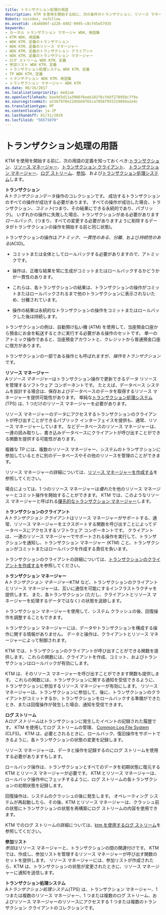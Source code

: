 ```yaml
---
title: トランザクション処理の用語
description: KTM を使用を開始する前に、次の条件のトランザクション、リソース マネージャー、トランザクションのクライアント、トランザクション マネージャー、ログ ストリーム、参加、およびトランザクション処理システムでの定義をおく必要があります。
Robots: noindex, nofollow
ms.assetid: c8a8806f-a228-4d02-9995-c8cf45e57935
keywords:
- カーネル トランザクション マネージャ WDK、用語集
- KTM WDK、用語集
- WDK KTM、定義のトランザクション
- WDK KTM、定義のリソース マネージャー
- WDK KTM、定義のトランザクション クライアント
- WDK KTM、定義のトランザクション マネージャー
- ログ ストリーム WDK KTM、定義
- 参加リスト WDK KTM、定義
- トランザクション処理システム WDK KTM、定義
- TP WDK KTM、定義
- トランザクション WDK KTM、用語集
- トランザクション マネージャー WDK KTM
ms.date: 06/16/2017
ms.localizationpriority: medium
ms.openlocfilehash: bae9d3d11a3986f6eeb101f6cfddf278950c7f9a
ms.sourcegitcommit: a33b7978e22d5bb9f65ca7056f955319049a2e4c
ms.translationtype: MT
ms.contentlocale: ja-JP
ms.lasthandoff: 01/31/2019
ms.locfileid: "56571070"
---
```

# <a name="transaction-processing-terms"></a>トランザクション処理の用語


KTM を使用を開始する前に、次の用語の定義を知っておくべき:[トランザクション](#ktm-term-transaction)、[リソース マネージャー](#ktm-term-resource-manager)、[トランザクション クライアント](#ktm-term-transactional-client)、 [トランザクション マネージャー](#ktm-term-transaction-manager)、[ログ ストリーム](#ktm-term-log-stream)、[参加](#ktm-term-enlistment)、および[トランザクション処理システム](#ktm-term-transaction-processing-system)します。

<a href="" id="ktm-term-transaction"></a>**トランザクション**  
A*トランザクション*データ操作のコレクションです。 成功するトランザクションのすべての操作が成功する必要があります。 すべての操作が成功した場合、トランザクション、*コミット*(つまり、その結果にできる永続的であり、パブリック)。 いずれかの操作に失敗した場合、トランザクションがある必要があります*ロールバック*、(つまり、すべての変更する必要がありますように削除するデータがトランザクションの操作を開始する前と同じ状態)。

トランザクションの操作は*アトミック*、*一貫性のある*、*分離*、および*持続性のある*(ACID)。

-   コミットまたは全体としてロールバックする必要がありますので、アトミックです。

-   操作は、正確な結果を常に生成がコミットまたはロールバックするかどうかが一貫性のあります。

-   これらは、各トランザクションの結果は、トランザクションの操作がコミットまたはロールバックされるまで他のトランザクションに表示されないため、分離されています。

-   操作の結果は永続的なトランザクションの操作をコミットまたはロールバックした後は持続します。

トランザクションの例は、自動預け払い機 (ATM) を使用して、当座預金口座から預金にお金を転送するときに実行する必要がある操作のセットです。 単一のアトミック操作であると、当座預金アカウントと、クレジットから普通預金口座に借方があります。

トランザクションの一部である操作とも呼ばれますが、*操作をトランザクション*です。

<a href="" id="ktm-term-resource-manager"></a>**リソース マネージャー**  
A*リソース マネージャー*はトランザクション操作で更新できるデータ リソースを管理するソフトウェア コンポーネントです。 たとえば、データベース システムを設計する場合は、保存およびデータベースのデータを取得するリソース マネージャーを提供可能性があります。 単純な[トランザクション処理システム](#ktm-term-transaction-processing-system)(TPS) は、1 つだけのリソース マネージャーを必要があります。

リソース マネージャーのデータにアクセスするトランザクションのクライアントが呼び出すことができるパブリック インターフェイスを提供も、通常、リソース マネージャーしています。 などデータベースのリソース マネージャーは、一連の読み取りし、書き込みデータベースにクライアントが呼び出すことができる関数を提供する可能性があります。

複雑な TP には、複数のリソース マネージャー、システムのトランザクションに参加しているときに別のデータベースやその他のリソースを管理のことができます。

リソース マネージャーの詳細については、[リソース マネージャーを作成する](creating-a-resource-manager.md)を参照してください。

場合によっては、1 つのリソース マネージャーは*優れた*を他のリソース マネージャーとコミット操作を開始することができます。 KTM では、このようなリソース マネージャーと呼ばれる[優先的なトランザクション マネージャー](creating-a-superior-transaction-manager.md)します。

<a href="" id="ktm-term-transactional-client"></a>**トランザクションのクライアント**  
A*トランザクション クライアント*はリソース マネージャーがサポートする、通常、リソース マネージャーをエクスポートする関数を呼び出すことによってデータベースにアクセスするソフトウェア コンポーネントです。 クライアントは、一連のリソース マネージャーでサポートされる操作を実行して、トランザクションを通知し、トランザクション マネージャー (KTM) こと、トランザクションがコミットまたはロールバックを作成する責任を負います。

トランザクションのクライアントの詳細については、[トランザクションのクライアントを作成する](creating-a-transactional-client.md)を参照してください。

<a href="" id="ktm-term-transaction-manager"></a>**トランザクション マネージャー**  
A*トランザクション マネージャー*KTM など、トランザクションのクライアントとリソース マネージャーは、互いに通信を可能にするインフラストラクチャを提供します。 また、各トランザクション (ただし、クライアントとリソース マネージャーを処理するデータではなく) の状態を追跡します。

トランザクション マネージャーを使用して、システム クラッシュの後、回復操作を調整することもできます。

トランザクション マネージャーには、データやトランザクションを構成する操作に関する情報がありません。 データと操作は、クライアントとリソース マネージャーによって制御されます。

KTM では、トランザクションのクライアントが呼び出すことができる関数を提供します。 これらの関数には、クライアントを作成、コミット、およびトランザクションはロールバックが有効にします。

KTM は、そのリソース マネージャーを呼び出すことができます関数も提供します。 これらの関数には、トランザクションに関する通知を受信できるように、トランザクションに参加するリソース マネージャーが有効にします。 リソース マネージャーは、トランザクションに参加して、後に、トランザクションのクライアントがコミットするか、トランザクションをロールバックする準備ができたとき、または回復操作が発生した場合、通知を受信できます。

<a href="" id="ktm-term-log-stream"></a>**ログ ストリーム**  
A*ログ ストリーム*はトランザクションに発生したイベントの記録された履歴です。 KTM を使用してログ ストリームの管理、 [Common Log File System](using-common-log-file-system.md) (CLFS)。 KTM は、必要とされるときに、ロールバック、復旧操作をサポートできるように、各トランザクションの状態の変更を記録します。

リソース マネージャーは、データと操作を記録するのにログ ストリームを使用する必要がありますもします。

ロールバック操作は、トランザクションとすべてのデータを初期状態に復元する KTM とリソース マネージャーが必要です。 KTM とリソース マネージャーは、ロールバック操作中にフェッチするように、ログ ストリームの各トランザクションの初期状態を記録します。

回復操作は、システムのクラッシュの後に発生します。 オペレーティング システムが再起動したら、その後、KTM とリソース マネージャーは、クラッシュ前の状態にトランザクションの状態を再構築にログ ストリームの内容を使用できます。

KTM でのログ ストリームの詳細については、[ktm を使用するログ ストリーム](using-log-streams-with-ktm.md)を参照してください。

<a href="" id="ktm-term-enlistment"></a>**参加リスト**  
*参加*はリソース マネージャーと、トランザクションの間の関連付けです。 KTM では、作成し、参加リストを管理するリソース マネージャーが呼び出す関数のセットを提供します。 リソース マネージャーには、参加リストが作成されたら、KTM は、トランザクションの状態が変更されたときに、リソース マネージャーに通知を送信します。

<a href="" id="ktm-term-transaction-processing-system"></a>**トランザクション処理システム**  
A*トランザクション処理システム*(TPS) は、トランザクション マネージャー、1 つまたは複数のリソース マネージャー、1 つまたは複数のログ ストリーム、およびリソース マネージャーのリソースにアクセスする 1 つまたは複数のトランザクション クライアントのコレクションです。

 

 




